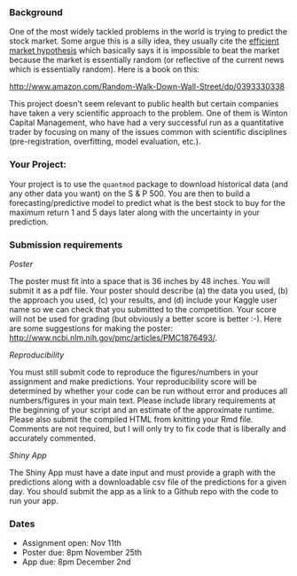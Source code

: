 ### Background

One of the most widely tackled problems in the world is trying to predict the stock market. Some argue this is a silly idea, they usually cite the [efficient market hypothesis](https://en.wikipedia.org/wiki/Efficient-market_hypothesis) which basically says it is impossible to beat the market because the market is essentially random (or reflective of the current news which is essentially random). Here is a book on this:

http://www.amazon.com/Random-Walk-Down-Wall-Street/dp/0393330338

This project doesn't seem relevant to public health but certain companies have taken a very scientific approach to the problem. One of them is Winton Capital Management, who have had a very successful run as a quantitative trader by focusing on many of the issues common with scientific disciplines (pre-registration, overfitting, model evaluation, etc.).

### Your Project:

Your project is to use the `quantmod` package to download historical data (and any other data you want) on the S & P 500. You are then to build a forecasting/predictive model to predict what is the best stock to buy for the maximum return 1 and 5 days later along with the uncertainty in your prediction. 


### Submission requirements

_Poster_

The poster must fit into a space that is 36 inches by 48 inches. You will submit it as a pdf file. Your poster should describe (a) the data you used, (b) the approach you used, (c) your results, and (d) include your Kaggle user name so we can check that you submitted to the competition. Your score will not be used for grading (but obviously a better score is better :-). Here are some suggestions for making the poster: http://www.ncbi.nlm.nih.gov/pmc/articles/PMC1876493/.

_Reproducibility_

You must still submit code to reproduce the figures/numbers in your assignment and make predictions. Your reproducibility score will be determined by whether your code can be run without error and produces all numbers/figures in your main text. Please include library requirements at the beginning of your script and an estimate of the approximate runtime. Please also submit the compiled HTML from knitting your Rmd file. Comments are not required, but I will only try to fix code that is liberally and accurately commented.

_Shiny App_

The Shiny App must have a date input and must provide a graph with the predictions along with a downloadable csv file of the predictions for a given day. You should submit the app as a link to a Github repo with the code to run your app. 

### Dates


* Assignment open: Nov 11th
* Poster due: 8pm November 25th
* App due: 8pm December 2nd




